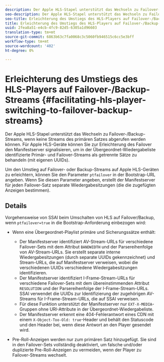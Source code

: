 ```yaml
---
description: Der Apple HLS-Stapel unterstützt das Wechseln zu Failover-/Backup-Streams, wenn keine Streams des primären Satzes abgerufen werden können. Für Apple HLS-Geräte können Sie zur Erleichterung des Failover den Manifestserver signalisieren, um in der Übergeordnet-Wiedergabeliste identifizierte Primär- und Failover-Streams als getrennte Sätze zu behandeln (mit eigenen UUIDs).
seo-description: Der Apple HLS-Stapel unterstützt das Wechseln zu Failover-/Backup-Streams, wenn keine Streams des primären Satzes abgerufen werden können. Für Apple HLS-Geräte können Sie zur Erleichterung des Failover den Manifestserver signalisieren, um in der Übergeordnet-Wiedergabeliste identifizierte Primär- und Failover-Streams als getrennte Sätze zu behandeln (mit eigenen UUIDs).
seo-title: Erleichterung des Umstiegs des HLS-Players auf Failover-/Backup-Streams
title: Erleichterung des Umstiegs des HLS-Players auf Failover-/Backup-Streams
uuid: 2fea8a51-e4cb-4fc9-82d5-6305a1d96603
translation-type: tm+mt
source-git-commit: 6863b63c7fa0068c3c5060fb946515c6cc5e3bff
workflow-type: tm+mt
source-wordcount: '402'
ht-degree: 0%

---
```



# Erleichterung des Umstiegs des HLS-Players auf Failover-/Backup-Streams {#facilitating-hls-player-switching-to-failover-backup-streams}

Der Apple HLS-Stapel unterstützt das Wechseln zu Failover-/Backup-Streams, wenn keine Streams des primären Satzes abgerufen werden können. Für Apple HLS-Geräte können Sie zur Erleichterung des Failover den Manifestserver signalisieren, um in der Übergeordnet-Wiedergabeliste identifizierte Primär- und Failover-Streams als getrennte Sätze zu behandeln (mit eigenen UUIDs).

Um den Umstieg auf Failover- oder Backup-Streams auf Apple HLS-Geräten zu erleichtern, können Sie den Parameter `ptfailover` in der Bootstrap-URL angeben. Wenn Sie diesen Parameter angeben, erstellt der Manifestserver für jeden Failover-Satz separate Wiedergabesitzungen (die die zugefügten Anzeigen bestimmen).

## Details

Vorgehensweise von SSAI beim Umschalten von HLS auf Failover/Backup, wenn `ptfailover=true` in die Bootstrap-Anforderung einbezogen wird:

* Wenn eine Übergeordnet-Playlist primäre und Sicherungssätze enthält:

   * Der Manifestserver identifiziert AV-Stream-URLs für verschiedene Failover-Sets mit dem Attribut `BANDWIDTH` und der Parsereihenfolge von AV-Stream-URLs. Sie erstellt separate interne Wiedergabesitzungen (durch separate UUIDs gekennzeichnet) und Stream-URLs, die auf Manifestserver verweisen, wobei die verschiedenen UUIDs verschiedene Wiedergabesitzungen identifizieren.
   * Der Manifestserver identifiziert I-Frame-Stream-URLs für verschiedene Failover-Sets mit dem übereinstimmenden Attribut `RESOLUTION` und der Parsereihenfolge der I-Frame-Stream-URLs. SSAI verwendet die UUIDs zur Identifizierung der zugehörigen AV-Streams für I-Frame-Stream-URLs, die auf SSAI verweisen.
   * Für diese Funktion unterstützt der Manifestserver nur `EXT-X-MEDIA`-Gruppen ohne URI-Attribute in der Übergeordnet-Wiedergabeliste.
   * Der Manifestserver erkennt eine 404-Fehlerantwort eines CDN mit einem `X-Object-Too-Old: true`-Header und behält den Statuscode und den Header bei, wenn diese Antwort an den Player gesendet wird.

* Pre-Roll-Anzeigen werden nur zum primären Satz hinzugefügt. Sie sind in den Failover-Sets vollständig deaktiviert, um falsche und/oder duplizierte Pre-Roll-Anzeigen zu vermeiden, wenn der Player zu Failover-Streams wechselt.

